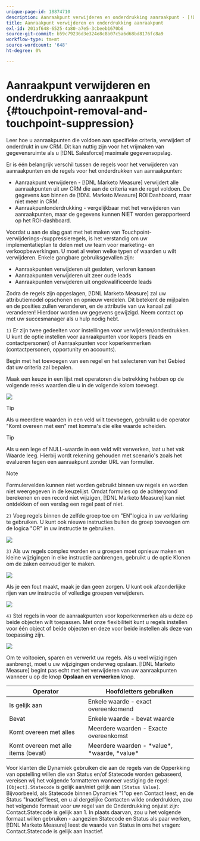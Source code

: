 ```yaml
---
unique-page-id: 18874710
description: Aanraakpunt verwijderen en onderdrukking aanraakpunt - [!DNL Marketo Measure] - Productdocumentatie
title: Aanraakpunt verwijderen en onderdrukking aanraakpunt
exl-id: 201af648-6525-4a80-a7e5-3cbeeb1670b6
source-git-commit: b59c79236d3e324e8c8b07c5a6d68bd8176fc8a9
workflow-type: tm+mt
source-wordcount: '648'
ht-degree: 0%

---
```


# Aanraakpunt verwijderen en onderdrukking aanraakpunt {#touchpoint-removal-and-touchpoint-suppression}

Leer hoe u aanraakpunten die voldoen aan specifieke criteria, verwijdert of onderdrukt in uw CRM. Dit kan nuttig zijn voor het vrijmaken van gegevensruimte als u [!DNL Salesforce] maximale gegevensopslag.

Er is één belangrijk verschil tussen de regels voor het verwijderen van aanraakpunten en de regels voor het onderdrukken van aanraakpunten:

* Aanraakpunt verwijderen - [!DNL Marketo Measure] verwijdert alle aanraakpunten uit uw CRM die aan de criteria van de regel voldoen. De gegevens _kan_ binnen de [!DNL Marketo Measure] ROI Dashboard, maar niet meer in CRM.
* Aanraakpuntonderdrukking - vergelijkbaar met het verwijderen van aanraakpunten, maar de gegevens kunnen NIET worden gerapporteerd op het ROI-dashboard.

Voordat u aan de slag gaat met het maken van Touchpoint-verwijderings-/suppressieregels, is het verstandig om uw implementatieplan te delen met uw team voor marketing- en verkoopbewerkingen. U moet al weten welke typen of waarden u wilt verwijderen. Enkele gangbare gebruiksgevallen zijn:

* Aanraakpunten verwijderen uit gesloten, verloren kansen
* Aanraakpunten verwijderen uit zeer oude leads
* Aanraakpunten verwijderen uit ongekwalificeerde leads

Zodra de regels zijn opgeslagen, [!DNL Marketo Measure] zal uw attributiemodel opschonen en opnieuw verdelen. Dit betekent de mijlpalen en de posities zullen veranderen, en de attributie van uw kanaal zal veranderen! Hierdoor worden uw gegevens gewijzigd. Neem contact op met uw succesmanager als u hulp nodig hebt.

`1)` Er zijn twee gedeelten voor instellingen voor verwijderen/onderdrukken. U kunt de optie instellen voor aanraakpunten voor kopers (leads en contactpersonen) of Aanraakpunten voor koperkenmerken (contactpersonen, opportunity en accounts).

Begin met het toevoegen van een regel en het selecteren van het Gebied dat uw criteria zal bepalen.

Maak een keuze in een lijst met operatoren die betrekking hebben op de volgende reeks waarden die u in de volgende kolom toevoegt.

![](assets/1-1.png)

>[!TIP]
>
>Als u meerdere waarden in een veld wilt toevoegen, gebruikt u de operator &quot;Komt overeen met een&quot; met komma&#39;s die elke waarde scheiden.

>[!TIP]
>
>Als u een lege of NULL-waarde in een veld wilt verwerken, laat u het vak Waarde leeg. Hierbij wordt rekening gehouden met scenario&#39;s zoals het evalueren tegen een aanraakpunt zonder URL van formulier.

>[!NOTE]
>
>Formulervelden kunnen niet worden gebruikt binnen uw regels en worden niet weergegeven in de keuzelijst. Omdat formules op de achtergrond berekenen en een record niet wijzigen, [!DNL Marketo Measure] kan niet ontdekken of een verslag een regel past of niet.

`2)` Voeg regels binnen de zelfde groep toe om &quot;EN&quot;logica in uw verklaring te gebruiken.
U kunt ook nieuwe instructies buiten de groep toevoegen om de logica &quot;OR&quot; in uw instructie te gebruiken.

![](assets/2.png)

`3)` Als uw regels complex worden en u groepen moet opnieuw maken en kleine wijzigingen in elke instructie aanbrengen, gebruikt u de optie Klonen om de zaken eenvoudiger te maken.

![](assets/3.png)

Als je een fout maakt, maak je dan geen zorgen. U kunt ook afzonderlijke rijen van uw instructie of volledige groepen verwijderen.

![](assets/4.png)

`4)` Stel regels in voor de aanraakpunten voor koperkenmerken als u deze op beide objecten wilt toepassen. Met onze flexibiliteit kunt u regels instellen voor één object of beide objecten en deze voor beide instellen als deze van toepassing zijn.

![](assets/5.png)

Om te voltooien, sparen en verwerkt uw regels. Als u veel wijzigingen aanbrengt, moet u uw wijzigingen onderweg opslaan. [!DNL Marketo Measure] begint pas echt met het verwijderen van uw aanraakpunten wanneer u op de knop **Opslaan en verwerken** knop.

| **Operator** | **Hoofdletters gebruiken** |
|---|---|
| Is gelijk aan | Enkele waarde - exact overeenkomend |
| Bevat | Enkele waarde - bevat waarde |
| Komt overeen met alles | Meerdere waarden - Exacte overeenkomst |
| Komt overeen met alle items (bevat) | Meerdere waarden - &#42;value&#42;, &#42;waarde, &#42;value&#42; |

Voor klanten die Dynamiek gebruiken die aan de regels van de Opperkking van opstelling willen die van Status en/of Statecode worden gebaseerd, vereisen wij het volgende formatteren wanneer vestiging de regel: `[Object].Statecode` is gelijk aan/niet gelijk aan `[Status Value]`. Bijvoorbeeld, als Statecode binnen Dynamiek &quot;1&quot;op een Contact leest, en de Status &quot;Inactief&quot;leest, en u al dergelijke Contacten wilde onderdrukken, zou het volgende formaat voor uw regel van de Onderdrukking onjuist zijn: Contact.Statecode is gelijk aan 1. In plaats daarvan, zou u het volgende formaat willen gebruiken - aangezien Statecode en Status als paar werken, [!DNL Marketo Measure] leest de waarde van Status in ons het vragen: Contact.Statecode is gelijk aan Inactief.
